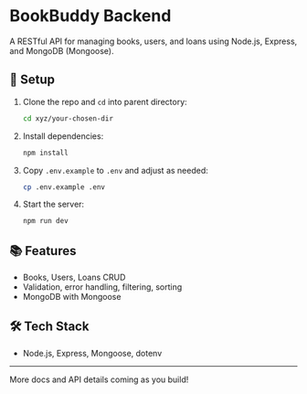 # BookBuddy Backend

A RESTful API for managing books, users, and loans using Node.js, Express, and MongoDB (Mongoose).

## 🚀 Setup

1. Clone the repo and `cd` into parent directory:
   ```bash
   cd xyz/your-chosen-dir
   ```
2. Install dependencies:
   ```bash
   npm install
   ```
3. Copy `.env.example` to `.env` and adjust as needed:
   ```bash
   cp .env.example .env
   ```
4. Start the server:
   ```bash
   npm run dev
   ```

## 📚 Features

- Books, Users, Loans CRUD
- Validation, error handling, filtering, sorting
- MongoDB with Mongoose

## 🛠️ Tech Stack

- Node.js, Express, Mongoose, dotenv

---

More docs and API details coming as you build!
